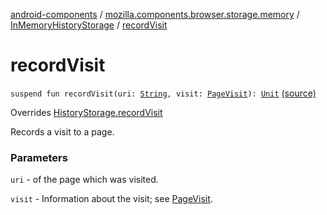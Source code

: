 [android-components](../../index.md) / [mozilla.components.browser.storage.memory](../index.md) / [InMemoryHistoryStorage](index.md) / [recordVisit](./record-visit.md)

# recordVisit

`suspend fun recordVisit(uri: `[`String`](https://kotlinlang.org/api/latest/jvm/stdlib/kotlin/-string/index.html)`, visit: `[`PageVisit`](../../mozilla.components.concept.storage/-page-visit/index.md)`): `[`Unit`](https://kotlinlang.org/api/latest/jvm/stdlib/kotlin/-unit/index.html) [(source)](https://github.com/mozilla-mobile/android-components/blob/master/components/browser/storage-memory/src/main/java/mozilla/components/browser/storage/memory/InMemoryHistoryStorage.kt#L37)

Overrides [HistoryStorage.recordVisit](../../mozilla.components.concept.storage/-history-storage/record-visit.md)

Records a visit to a page.

### Parameters

`uri` - of the page which was visited.

`visit` - Information about the visit; see [PageVisit](../../mozilla.components.concept.storage/-page-visit/index.md).